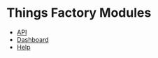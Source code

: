 # Things Factory Modules

- [API](/helpss/module/api.md)
- [Dashboard](/helps/module/dashboard.md)
- [Help](/helps/module/help.md)
